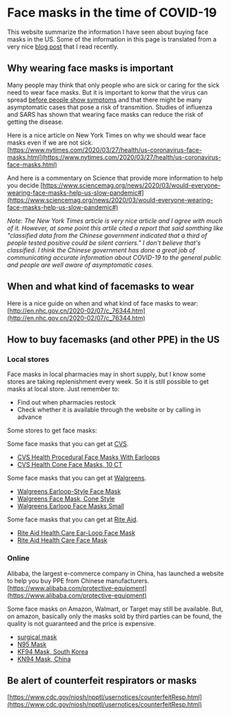 # Face masks in the time of COVID-19

This website summarize the information I have seen about buying face masks in the US. Some of the information in this page is translated from a very nice [blog post](https://www.uscreditcards101.com/how-to-get-face-mask-in-usa/) that I read recently.

## Why wearing face masks is important
Many people may think that only people who are sick or caring for the sick need to wear face masks. But it is important to konw that the virus can spread [before people show symptoms](https://www.cdc.gov/coronavirus/2019-ncov/prevent-getting-sick/how-covid-spreads.html) and that there might be many asymptomatic cases that pose a risk of transmition. Studies of influenza and SARS has shown that wearing face masks can reduce the risk of getting the disease. 

Here is a nice article on New York Times on why we should wear face masks even if we are not sick.
[https://www.nytimes.com/2020/03/27/health/us-coronavirus-face-masks.html](https://www.nytimes.com/2020/03/27/health/us-coronavirus-face-masks.html)

And here is a commentary on Science that provide more information to help you decide 
[https://www.sciencemag.org/news/2020/03/would-everyone-wearing-face-masks-help-us-slow-pandemic#](https://www.sciencemag.org/news/2020/03/would-everyone-wearing-face-masks-help-us-slow-pandemic#)

_Note: The New York Times article is very nice article and I agree with much of it. However, at some point this artile cited a report that said somthing like "classified data from the Chinese government indicated that a third of people tested positive could be silent carriers." I don't believe that's classified. I think the Chinese government has done a great job of communicating accurate information about COVID-19 to the general public and people are well aware of asymptomatic cases._

## When and what kind of facemasks to wear

Here is a nice guide on when and what kind of face masks to wear:
[http://en.nhc.gov.cn/2020-02/07/c_76344.htm](http://en.nhc.gov.cn/2020-02/07/c_76344.htm)

## How to buy facemasks (and other PPE) in the US

### Local stores

Face masks in local pharmacies may in short supply, but I know some stores are taking replenishment every week. So it is still possible to get masks at local store. Just remember to:
* Find out when pharmacies restock
* Check whether it is available through the website or by calling in advance

Some stores to get face masks:

Some face masks that you can get at [CVS](https://www.cvs.com).
- [CVS Health Procedural Face Masks With Earloops](https://www.cvs.com/shop/cvs-health-procedural-face-masks-with-earloops-prodid-310410)
- [CVS Health Cone Face Masks, 10 CT](https://www.cvs.com/shop/cvs-health-cone-face-masks-10-ct-prodid-2220209)

Some face masks that you can get at [Walgreens](https://www.walgreens.com).
- [Walgreens Earloop-Style Face Mask](https://www.walgreens.com/store/c/walgreens-earloop-style-face-mask/ID=prod6272763-product)
- [Walgreens Face Mask, Cone Style](https://www.walgreens.com/store/c/walgreens-face-mask,-cone-style/ID=prod6172910-product)
- [Walgreens Earloop Face Masks Small](https://www.walgreens.com/store/c/walgreens-earloop-face-masks-small/ID=prod6208055-product)

Some face masks that you can get at [Rite Aid](https://www.riteaid.com).
- [Rite Aid Health Care Ear-Loop Face Mask](https://www.riteaid.com/shop/rite-aid-health-care-ear-loop-face-mask-20-ct-8021972)
- [Rite Aid Health Care Face Mask](https://www.riteaid.com/shop/rite-aid-health-care-face-mask-7-ct-8021971)

### Online

Alibaba, the largest e-commerce company in China, has launched a website to help you buy PPE from Chinese manufacturers.
[https://www.alibaba.com/protective-equipment](https://www.alibaba.com/protective-equipment)

Some face masks on Amazon, Walmart, or Target may still be available. But, on amazon, basically only the masks sold by third parties can be found, the quality is not guaranteed and the price is expensive.
- [surgical mask](https://amzn.to/33QI8hA)
- [N95 Mask](https://amzn.to/2wLDHsd)
- [KF94 Mask, South Korea](https://amzn.to/2ydMCmF)
- [KN94 Mask, China](https://amzn.to/3dBbBkg)


## Be alert of counterfeit respirators or masks
[https://www.cdc.gov/niosh/npptl/usernotices/counterfeitResp.html](https://www.cdc.gov/niosh/npptl/usernotices/counterfeitResp.html)
